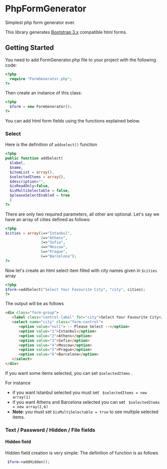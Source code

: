 # PhpFormGenerator

Simplest php form generator ever.

This library generates [Bootstrap 3.x](http://getbootstrap.com/)  compatible html forms.

## Getting Started

You need to add FormGenerator.php file to your project with the following code:
```php
<?php
  require "FormGenerator.php";
?>
```

Then create an instance of this class:
```php
<?php
  $form = new FormGenerator();
?>
```

You can add html form fields using the functions explained below.

### Select

Here is the definition of `addselect()` function

```php
<?php
public function addSelect(
  $label,
  $name,
  $itemList = array(),
  $selectedItems = array(),  
  $description="",
  $isReadOnly=false,
  $isMultiSelectable = false,
  $pleaseSelectEnabled = true
  )
?>
```

There are only two required parameters, all other are optional. Let's say we have an array of cities defined as follows:

```php
<?php
$cities = array(1=>"Istanbul",
                2=>"Athens",
                3=>"Sofia",
                4=>"Moscow",
                5=>"Prague",
                6=>"Barcelona");
?>
```

Now let's create an html select item filled with city names given in `$cities` array

```php
<?php
$form->addSelect("Select Your Favourite City", "city", cities);
?>
```

The output will be as follows
```html
<div class="form-group">
   <label class="control-label" for="city">Select Your Favourite City</label>
   <select name="city" class="form-control">
      <option value="null"> -- Please Select --</option>
      <option value="1">Istanbul</option>
      <option value="2">Athens</option>
      <option value="3">Sofia</option>
      <option value="4">Moscow</option>
      <option value="5">Prague</option>
      <option value="6">Barcelona</option>
   </select>
</div>
```

If you want some items selected, you can set `$selectedItems` .

For instance
 - if you want Istanbul selected you must set ` $selectedItems = new array(1)`
 - if you want Athens and Barcelona selected you can set ` $selectedItems = new array(2,6)`
  - **Note**: you must set `$isMultiSelectable = true` to see multiple selected items.

### Text / Password / Hidden / File fields

#### Hidden field

Hidden field creation is very simple. The definition of function is as follows 

```php
 $form->addHidden();
```
